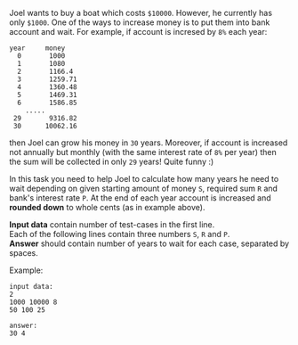 <!-- #Savings Calculator -->
Joel wants to buy a boat which costs `$10000`. However, he currently has only `$1000`. One of the ways to increase money
is to put them into bank account and wait. For example, if account is incresed by `8%` each year:

    year     money
	  0       1000
	  1       1080
	  2       1166.4
	  3       1259.71
	  4       1360.48
	  5       1469.31
	  6       1586.85
	    .....
	 29       9316.82
	 30      10062.16

then Joel can grow his money in `30` years. Moreover, if account is increased not annually but monthly (with the
same interest rate of `8%` per year) then the sum will be collected in only `29` years! Quite funny :)

In this task you need to help Joel to calculate how many years he need to wait depending on given starting amount
of money `S`, required sum `R` and bank's interest rate `P`. At the end of each year account is increased and
**rounded down** to whole cents (as in example above).

**Input data** contain number of test-cases in the first line.  
Each of the following lines contain three numbers `S`, `R` and `P`.  
**Answer** should contain number of years to wait for each case, separated by spaces.

Example:

    input data:
	2
	1000 10000 8
	50 100 25
	
	answer:
	30 4
